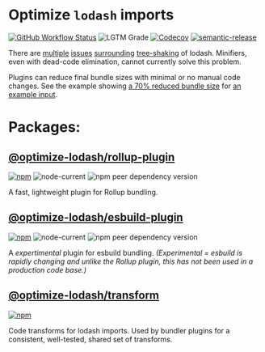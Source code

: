 # Optimize `lodash` imports
[![GitHub Workflow Status](https://img.shields.io/github/workflow/status/kyle-johnson/rollup-plugin-optimize-lodash-imports/CI)](https://github.com/kyle-johnson/rollup-plugin-optimize-lodash-imports/actions)
![LGTM Grade](https://img.shields.io/lgtm/grade/javascript/github/kyle-johnson/rollup-plugin-optimize-lodash-imports)
[![Codecov](https://img.shields.io/codecov/c/github/kyle-johnson/rollup-plugin-optimize-lodash-imports?label=coverage)](https://app.codecov.io/gh/kyle-johnson/rollup-plugin-optimize-lodash-imports/)
[![semantic-release](https://img.shields.io/badge/%20%20%F0%9F%93%A6%F0%9F%9A%80-semantic--release-e10079.svg)](https://github.com/semantic-release/semantic-release)

There are [multiple](https://github.com/webpack/webpack/issues/6925) [issues](https://github.com/lodash/lodash/issues/3839) [surrounding](https://github.com/rollup/rollup/issues/1403) [tree-shaking](https://github.com/rollup/rollup/issues/691) of lodash. Minifiers, even with dead-code elimination, cannot currently solve this problem.

Plugins can reduce final bundle sizes with minimal or no manual code changes. See the example showing [a 70% reduced bundle size](https://github.com/kyle-johnson/rollup-plugin-optimize-lodash-imports/blob/main/packages/rollup-plugin/tests/bundle-size.test.ts) for [an example input](https://github.com/kyle-johnson/rollup-plugin-optimize-lodash-imports/blob/main/packages/rollup-plugin/tests/fixtures/standard-and-fp.js).

# Packages:

## [@optimize-lodash/rollup-plugin](https://www.npmjs.com/package/@optimize-lodash/rollup-plugin)
[![npm](https://img.shields.io/npm/v/@optimize-lodash/rollup-plugin)](https://www.npmjs.com/package/@optimize-lodash/rollup-plugin)
![node-current](https://img.shields.io/node/v/@optimize-lodash/rollup-plugin)
![npm peer dependency version](https://img.shields.io/npm/dependency-version/@optimize-lodash/rollup-plugin/peer/rollup)

A fast, lightweight plugin for Rollup bundling.

## [@optimize-lodash/esbuild-plugin](https://www.npmjs.com/package/@optimize-lodash/esbuild-plugin)
[![npm](https://img.shields.io/npm/v/@optimize-lodash/esbuild-plugin)](https://www.npmjs.com/package/@optimize-lodash/esbuild-plugin)
![node-current](https://img.shields.io/node/v/@optimize-lodash/esbuild-plugin)
![npm peer dependency version](https://img.shields.io/npm/dependency-version/@optimize-lodash/esbuild-plugin/peer/esbuild)

A *expertimental* plugin for esbuild bundling. *(Experimental = esbuild is rapidly changing and unlike the Rollup plugin, this has not been used in a production code base.)*

## [@optimize-lodash/transform](https://www.npmjs.com/package/@optimize-lodash/transform)
[![npm](https://img.shields.io/npm/v/@optimize-lodash/transform)](https://www.npmjs.com/package/@optimize-lodash/transform)

Code transforms for lodash imports. Used by bundler plugins for a consistent, well-tested, shared set of transforms.
